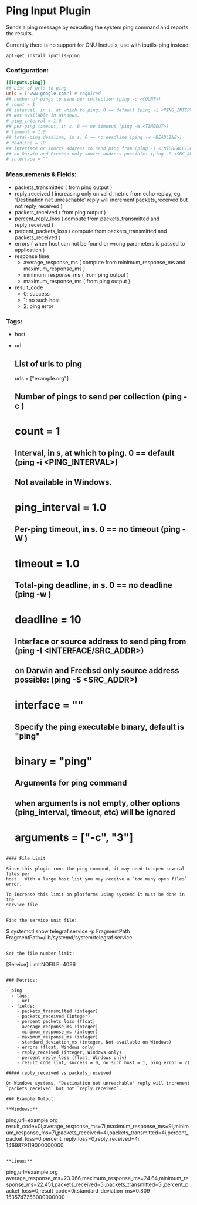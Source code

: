 # Ping Input Plugin

Sends a ping message by executing the system ping command and reports the results.

Currently there is no support for GNU Inetutils, use with iputils-ping
instead:
```
apt-get install iputils-ping
```

### Configuration:

```toml
[[inputs.ping]]
## List of urls to ping
urls = ["www.google.com"] # required
## number of pings to send per collection (ping -c <COUNT>)
# count = 1
## interval, in s, at which to ping. 0 == default (ping -i <PING_INTERVAL>)
## Not available in Windows.
# ping_interval = 1.0
## per-ping timeout, in s. 0 == no timeout (ping -W <TIMEOUT>)
# timeout = 1.0
## total-ping deadline, in s. 0 == no deadline (ping -w <DEADLINE>)
# deadline = 10
## interface or source address to send ping from (ping -I <INTERFACE/SRC_ADDR>)
## on Darwin and Freebsd only source address possible: (ping -S <SRC_ADDR>)
# interface = ""
```

### Measurements & Fields:

- packets_transmitted ( from ping output )
- reply_received ( increasing only on valid metric from echo replay, eg. 'Destination net unreachable' reply will increment packets_received but not reply_received )
- packets_received ( from ping output )
- percent_reply_loss ( compute from packets_transmitted and reply_received )
- percent_packets_loss ( compute from packets_transmitted and packets_received )
- errors ( when host can not be found or wrong parameters is passed to application )
- response time
    - average_response_ms ( compute from minimum_response_ms and maximum_response_ms )
    - minimum_response_ms ( from ping output )
    - maximum_response_ms ( from ping output )
- result_code
    - 0: success
    - 1: no such host
    - 2: ping error

### Tags:

- host
- url
  ## List of urls to ping
  urls = ["example.org"]

  ## Number of pings to send per collection (ping -c <COUNT>)
  # count = 1

  ## Interval, in s, at which to ping. 0 == default (ping -i <PING_INTERVAL>)
  ## Not available in Windows.
  # ping_interval = 1.0

  ## Per-ping timeout, in s. 0 == no timeout (ping -W <TIMEOUT>)
  # timeout = 1.0

  ## Total-ping deadline, in s. 0 == no deadline (ping -w <DEADLINE>)
  # deadline = 10

  ## Interface or source address to send ping from (ping -I <INTERFACE/SRC_ADDR>)
  ## on Darwin and Freebsd only source address possible: (ping -S <SRC_ADDR>)
  # interface = ""

  ## Specify the ping executable binary, default is "ping"
  # binary = "ping"

  ## Arguments for ping command
  ## when arguments is not empty, other options (ping_interval, timeout, etc) will be ignored
  # arguments = ["-c", "3"]
```

#### File Limit

Since this plugin runs the ping command, it may need to open several files per
host.  With a large host list you may receive a `too many open files` error.

To increase this limit on platforms using systemd it must be done in the
service file.


Find the service unit file:
```
$ systemctl show telegraf.service -p FragmentPath
FragmentPath=/lib/systemd/system/telegraf.service
```

Set the file number limit:
```
[Service]
LimitNOFILE=4096
```

### Metrics:

- ping
  - tags:
    - url
  - fields:
    - packets_transmitted (integer)
    - packets_received (integer)
    - percent_packets_loss (float)
    - average_response_ms (integer)
    - minimum_response_ms (integer)
    - maximum_response_ms (integer)
    - standard_deviation_ms (integer, Not available on Windows)
    - errors (float, Windows only)
    - reply_received (integer, Windows only)
    - percent_reply_loss (float, Windows only)
    - result_code (int, success = 0, no such host = 1, ping error = 2)

##### reply_received vs packets_received

On Windows systems, "Destination net unreachable" reply will increment `packets_received` but not `reply_received`.

### Example Output:

**Windows:**
```
ping,url=example.org result_code=0i,average_response_ms=7i,maximum_response_ms=9i,minimum_response_ms=7i,packets_received=4i,packets_transmitted=4i,percent_packet_loss=0,percent_reply_loss=0,reply_received=4i 1469879119000000000
```

**Linux:**
```
ping,url=example.org average_response_ms=23.066,maximum_response_ms=24.64,minimum_response_ms=22.451,packets_received=5i,packets_transmitted=5i,percent_packet_loss=0,result_code=0i,standard_deviation_ms=0.809 1535747258000000000
```
